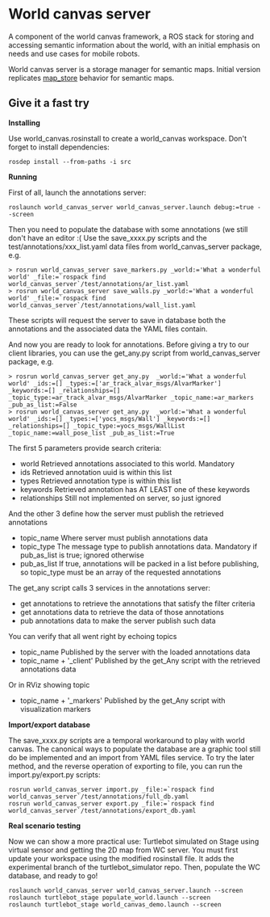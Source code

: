 World canvas server
===================

A component of the world canvas framework, a ROS stack for storing and accessing semantic information about the world, with an initial emphasis on needs and use cases for mobile robots.

World canvas server is a storage manager for semantic maps. Initial version replicates [map_store](https://github.com/ros-planning/map_store) behavior for semantic maps.


Give it a fast try
------------------

**Installing**

Use world_canvas.rosinstall to create a world_canvas workspace. Don't forget to install dependencies:

```
rosdep install --from-paths -i src
```

**Running**

First of all, launch the annotations server:

```
roslaunch world_canvas_server world_canvas_server.launch debug:=true --screen
```

Then you need to populate the database with some annotations (we still don't have an editor :(
Use the save_xxxx.py scripts and the test/annotations/xxx_list.yaml data files from world_canvas_server package, e.g.

```
> rosrun world_canvas_server save_markers.py _world:='What a wonderful world' _file:=`rospack find world_canvas_server`/test/annotations/ar_list.yaml
> rosrun world_canvas_server save_walls.py _world:='What a wonderful world' _file:=`rospack find world_canvas_server`/test/annotations/wall_list.yaml
```

These scripts will request the server to save in database both the annotations and the associated data the YAML files contain.

And now you are ready to look for annotations. Before giving a try to our client libraries, you can use the get_any.py script from world_canvas_server package, e.g.
```
> rosrun world_canvas_server get_any.py  _world:='What a wonderful world' _ids:=[] _types:=['ar_track_alvar_msgs/AlvarMarker'] _keywords:=[] _relationships=[] _topic_type:=ar_track_alvar_msgs/AlvarMarker _topic_name:=ar_markers _pub_as_list:=False
> rosrun world_canvas_server get_any.py  _world:='What a wonderful world' _ids:=[] _types:=['yocs_msgs/Wall'] _keywords:=[] _relationships=[] _topic_type:=yocs_msgs/WallList _topic_name:=wall_pose_list _pub_as_list:=True
```
The first 5 parameters provide search criteria:
 * world      Retrieved annotations associated to this world. Mandatory
 * ids        Retrieved annotation uuid is within this list
 * types      Retrieved annotation type is within this list
 * keywords   Retrieved annotation has AT LEAST one of these keywords
 * relationships   Still not implemented on server, so just ignored

And the other 3 define how the server must publish the retrieved annotations
 * topic_name    Where server must publish annotations data
 * topic_type    The message type to publish annotations data. Mandatory if pub_as_list is true; ignored otherwise
 * pub_as_list   If true, annotations will be packed in a list before publishing, so topic_type must be an array of the requested annotations

The get_any script calls 3 services in the annotations server:
 * get annotations to retrieve the annotations that satisfy the filter criteria
 * get annotations data to retrieve the data of those annotations
 * pub annotations data to make the server publish such data

You can verify that all went right by echoing topics
 * topic_name                Published by the server with the loaded annotations data
 * topic_name + '_client'    Published by the get_Any script with the retrieved annotations data

Or in RViz showing topic
 * topic_name + '_markers'   Published by the get_Any script with visualization markers


**Import/export database**

The save_xxxx.py scripts are a temporal workaround to play with world canvas. The canonical ways to populate the
database are a graphic tool still do be implemented and an import from YAML files service. To try the later method,
and the reverse operation of exporting to file, you can run the import.py/export.py scripts:

```
rosrun world_canvas_server import.py _file:=`rospack find world_canvas_server`/test/annotations/full_db.yaml
rosrun world_canvas_server export.py _file:=`rospack find world_canvas_server`/test/annotations/export_db.yaml
```


**Real scenario testing**

Now we can show a more practical use: Turtlebot simulated on Stage using virtual sensor and getting the 2D map from WC server. You must first update your workspace using the modified rosinstall file. It adds the experimental branch of the turtlebot_simulator repo. Then, populate the WC database, and ready to go!

```
roslaunch world_canvas_server world_canvas_server.launch --screen
roslaunch turtlebot_stage populate_world.launch --screen
roslaunch turtlebot_stage world_canvas_demo.launch --screen
```
